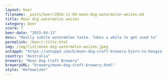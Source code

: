 ```yaml
---
layout: beer
filename: _posts/beer/2016-11-09-moon-dog-watermelon-weizen.md
title: Moon dog watermelon weizen
category: beer
score: 7
beer-date: "2015-04-13"
desc: "Really subtle watermelon taste. Takes a while to get used to"
permalink: /beer/:title.html
img: /img/list/moon-dog-watermelon-weizen.jpeg
untappd: "https://untappd.com/b/moon-dog-craft-brewery-bjorn-to-boogie-watermelon-weizen/561350"
country: "Australia"
brewery: "Moon Dog Craft Brewery"
breweryURL: "brewery/moon-dog-craft-brewery.html"
style: "Hefeweizen"
---
```


